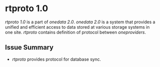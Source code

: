 rtproto 1.0
===========

*rtproto 1.0* is a part of *onedata 2.0*. *onedata 2.0* is a system that provides a unified and efficient access
to data stored at various storage systems in one site. *rtproto* contains definition of protocol between 
*oneproviders*.

Issue Summary
-------------

* *rtproto* provides protocol for database sync.
